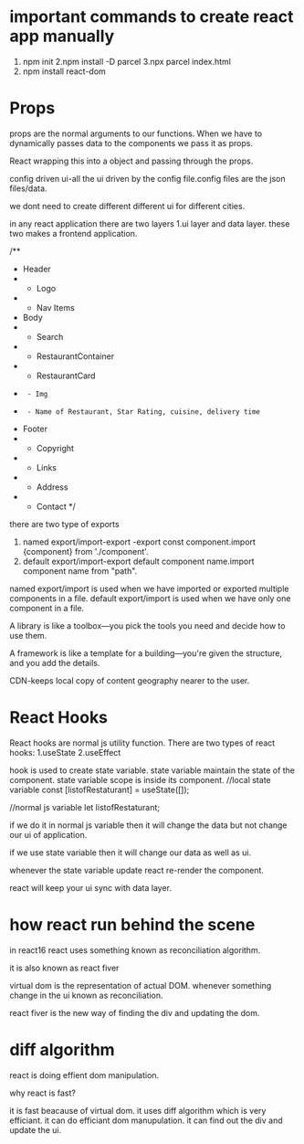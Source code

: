 # important commands to create react app manually

1. npm init
2.npm install -D parcel
3.npx parcel index.html
4. npm install react-dom


# Props

props are the normal arguments to our functions.
When we have to dynamically  passes data to the components we pass it as props.

React wrapping this into a object and passing through the props.

 config driven ui-all the ui driven by the config file.config files are the json files/data.

 we dont need to create different different ui for different cities.

 in any react application there are two layers 1.ui layer and data layer.
 these two makes a frontend application.

 /**
 * Header
 *  - Logo
 *  - Nav Items
 * Body
 *  - Search
 *  - RestaurantContainer
 *    - RestaurantCard
 *      - Img
 *      - Name of Restaurant, Star Rating, cuisine, delivery time
 * Footer
 *  - Copyright
 *  - Links
 *  - Address
 *  - Contact
 */
 

there are two type of exports
1. named export/import-export -export const component.import {component} from './component'. 
2. default export/import-export default component name.import component name from "path".

named export/import is used when we have imported or exported multiple components in a file.
default export/import is used when we have only one component in a file.

A library is like a toolbox—you pick the tools you need and decide how to use them.

 A framework is like a template for a building—you're given the structure, and you add the details.
 

 CDN-keeps local copy of content geography nearer to the user.


 # React Hooks

 React hooks are normal js utility function.
There are two types of react hooks:
1.useState
2.useEffect

hook is used to create state variable.
state variable maintain the state of the component.
state variable scope is inside its component.
//local state variable
const [listofRestaturant] = useState([]);

//normal js variable
let listofRestaturant;

if we do it in normal js variable then it will change the data but not change our ui of application.

if we use state variable then it will change our data as well as ui.

whenever the state variable update react re-render the component.


react will keep your ui sync with data layer.

# how react run behind the scene
in react16 
react uses something known as reconciliation algorithm.

it is also known as react fiver

virtual dom is the representation of actual DOM.
whenever something change in the ui known as reconciliation.

react fiver is the new way of finding the div and updating the dom.
# diff algorithm
 


react is doing effient dom manipulation.


why react is fast?

it is fast beacause of virtual dom.
it uses diff algorithm which is very efficiant.
it can do efficiant dom manupulation.
it can find out the div and update the ui.



